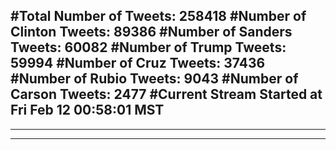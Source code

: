 #Total Number of Tweets: 258418 
#Number of Clinton Tweets: 89386
#Number of Sanders Tweets: 60082
#Number of Trump Tweets: 59994
#Number of Cruz Tweets: 37436
#Number of Rubio Tweets: 9043
#Number of Carson Tweets: 2477
#Current Stream Started at Fri Feb 12 00:58:01 MST
---
---
---
